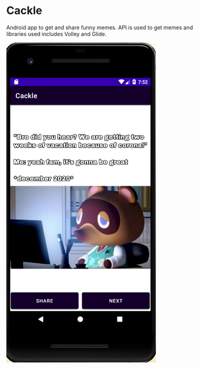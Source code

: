 # Cackle
Android app to get and share funny memes.
API is used to get memes and libraries used includes Volley and Glide.



![](https://github.com/kartik0406/Cackle/blob/main/img1.PNG)
